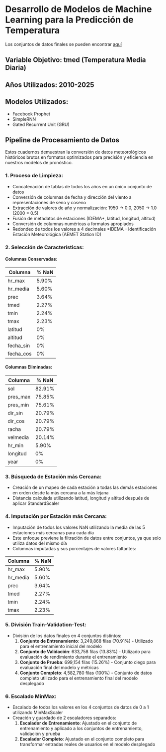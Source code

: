 # Desarrollo de Modelos de Machine Learning para la Predicción de Temperatura
Los conjuntos de datos finales se pueden encontrar [aquí](https://proyectometeorologico.streamlit.app/ML)
## Variable Objetivo: tmed (Temperatura Media Diaria)
## Años Utilizados: 2010-2025
## Modelos Utilizados:
- Facebook Prophet
- SimpleRNN
- Gated Recurrent Unit (GRU)
## Pipeline de Procesamiento de Datos
Estos cuadernos demuestran la conversión de datos meteorológicos históricos brutos en formatos optimizados para precisión y eficiencia en nuestros modelos de pronóstico.
### 1. Proceso de Limpieza:
- Concatenación de tablas de todos los años en un único conjunto de datos
- Conversión de columnas de fecha y dirección del viento a representaciones de seno y coseno
- Extracción de valores de año y normalización: 1950 → 0.0, 2050 → 1.0 (2000 = 0.5)
- Fusión de metadatos de estaciones (IDEMA*, latitud, longitud, altitud)
- Conversión de columnas numéricas a formatos apropiados
- Redondeo de todos los valores a 4 decimales
*IDEMA - Identificación Estación Meteorológica (AEMET Station ID)
### 2. Selección de Características:
#### Columnas Conservadas:
| Columna    | % NaN |
|------------|-------|
| hr_max     | 5.90% |
| hr_media   | 5.60% |
| prec       | 3.64% |
| tmed       | 2.27% |
| tmin       | 2.24% |
| tmax       | 2.23% |
| latitud    | 0%    |
| altitud    | 0%    |
| fecha_sin  | 0%    |
| fecha_cos  | 0%    |
#### Columnas Eliminadas:
| Columna    | % NaN  |
|------------|--------|
| sol        | 82.91% |
| pres_max   | 75.85% |
| pres_min   | 75.61% |
| dir_sin    | 20.79% |
| dir_cos    | 20.79% |
| racha      | 20.79% |
| velmedia   | 20.14% |
| hr_min     | 5.90%  |
| longitud   | 0%     |
| year       | 0%     |
### 3. Búsqueda de Estación más Cercana:
- Creación de un mapeo de cada estación a todas las demás estaciones en orden desde la más cercana a la más lejana
- Distancia calculada utilizando latitud, longitud y altitud después de aplicar StandardScaler
### 4. Imputación por Estación más Cercana:
- Imputación de todos los valores NaN utilizando la media de las 5 estaciones más cercanas para cada día
- Este enfoque previene la filtración de datos entre conjuntos, ya que solo utiliza datos del mismo día
- Columnas imputadas y sus porcentajes de valores faltantes:
  
| Columna   | % NaN |
|-----------|-------|
| hr_max    | 5.90% |
| hr_media  | 5.60% |
| prec      | 3.64% |
| tmed      | 2.27% |
| tmin      | 2.24% |
| tmax      | 2.23% |
### 5. División Train-Validation-Test:
- División de los datos finales en 4 conjuntos distintos:
  1. **Conjunto de Entrenamiento**: 3,249,868 filas (70.91%) - Utilizado para el entrenamiento inicial del modelo
  2. **Conjunto de Validación**: 633,758 filas (13.83%) - Utilizado para evaluación de rendimiento durante el entrenamiento
  3. **Conjunto de Prueba**: 699,154 filas (15.26%) - Conjunto ciego para evaluación final del modelo y métricas
  4. **Conjunto Completo**: 4,582,780 filas (100%) - Conjunto de datos completo utilizado para el entrenamiento final del modelo desplegado
### 6. Escalado MinMax:
- Escalado de todos los valores en los 4 conjuntos de datos de 0 a 1 utilizando MinMaxScaler
- Creación y guardado de 2 escaladores separados:
  1. **Escalador de Entrenamiento**: Ajustado en el conjunto de entrenamiento y aplicado a los conjuntos de entrenamiento, validación y prueba
  2. **Escalador Completo**: Ajustado en el conjunto completo para transformar entradas reales de usuarios en el modelo desplegado